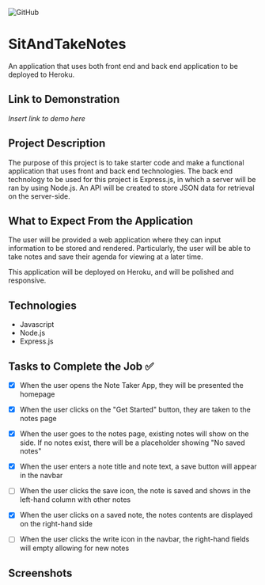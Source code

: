 ![GitHub](https://img.shields.io/github/license/Joeseff6/SitAndTakeNotes)

# SitAndTakeNotes
An application that uses both front end and back end application to be deployed to Heroku.

## Link to Demonstration 

_Insert link to demo here_

## Project Description

The purpose of this project is to take starter code and make a functional application that uses front and back end technologies. The back end technology to be used for this project is Express.js, in which a server will be ran by using Node.js. An API will be created to store JSON data for retrieval on the server-side.
## What to Expect From the Application

The user will be provided a web application where they can input information to be stored and rendered. Particularly, the user will be able to take notes and save their agenda for viewing at a later time.

This application will be deployed on Heroku, and will be polished and responsive.

## Technologies

* Javascript
* Node.js
* Express.js
## Tasks to Complete the Job :white_check_mark:

- [x] When the user opens the Note Taker App, they will be presented the homepage
- [x] When the user clicks on the "Get Started" button, they are taken to the notes page
- [x] When the user goes to the notes page, existing notes will show on the side. If no notes exist, there will be a placeholder showing "No saved notes"
- [x] When the user enters a note title and note text, a save button will appear in the navbar
- [ ] When the user clicks the save icon, the note is saved and shows in the left-hand column with other notes
- [x] When the user clicks on a saved note, the notes contents are displayed on the right-hand side
- [ ] When the user clicks the write icon in the navbar, the right-hand fields will empty allowing for new notes


## Screenshots



